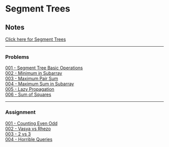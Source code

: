 # Segment Trees


## Notes

[Click here for Segment Trees](./assets/Segment-Trees.pdf)<br>

---

### Problems 

[001 - Segment Tree Basic Operations](./code/001-Segment-Tree-Operations.cpp)<br>
[002 - Minimum in Subarray](./code/002-Minimum-In-Subarray.cpp)<br>
[003 - Maximum Pair Sum](./code/003-Maximum-Pair-Sum.cpp)<br>
[004 - Maximum Sum in Subarray](./code/004-Maximum-Sum-In-Subarray.cpp)<br>
[005 - Lazy Propagation](./code/005-Lazy-Propagation.cpp)<br>
[006 - Sum of Squares](./code/006-Sum-Of-Squares.cpp)<br>

---

### Assignment

[001 - Counting Even Odd](./code/007-Counting-Even-Odd.cpp)<br>
[002 - Vasya vs Rhezo](./code/008-Vasya-vs-Rhezo.cpp)<br>
[003 - 2 vs 3](./code/009-2-vs-3.cpp)<br>
[004 - Horrible Queries](./code/010-Horrible-Queries.cpp)<br>

